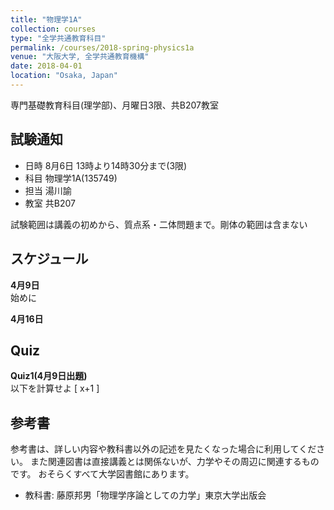 ```yaml
---
title: "物理学1A"
collection: courses
type: "全学共通教育科目"
permalink: /courses/2018-spring-physics1a
venue: "大阪大学, 全学共通教育機構"
date: 2018-04-01
location: "Osaka, Japan"
---
```


専門基礎教育科目(理学部)、月曜日3限、共B207教室

試験通知
-----
* 日時 8月6日 13時より14時30分まで(3限)
* 科目 物理学1A(135749)
* 担当 湯川諭
* 教室 共B207

試験範囲は講義の初めから、質点系・二体問題まで。剛体の範囲は含まない

スケジュール
-----
<!-- br 相当は スペース2個分 -->
**4月9日**  
始めに

**4月16日**


Quiz
-----
**Quiz1(4月9日出題)**  
以下を計算せよ
\[
x+1
\]

参考書
-----

参考書は、詳しい内容や教科書以外の記述を見たくなった場合に利用してください。
また関連図書は直接講義とは関係ないが、力学やその周辺に関連するものです。
おそらくすべて大学図書館にあります。
* 教科書: 藤原邦男「物理学序論としての力学」東京大学出版会
